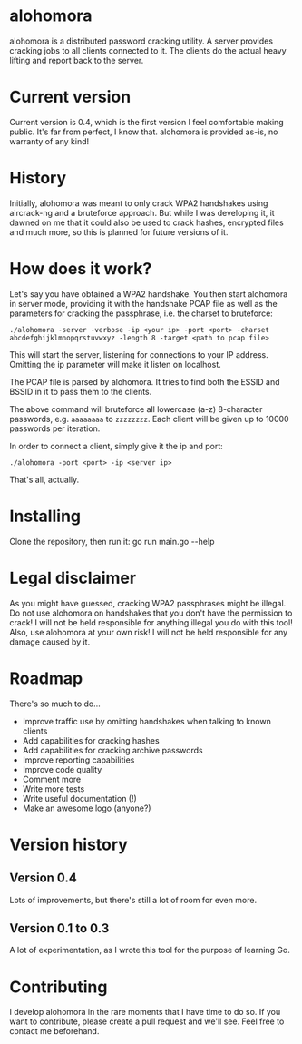 # alohomora
alohomora is a distributed password cracking utility. A server provides cracking jobs to all clients connected to it. The clients do the actual heavy lifting and report back to the server.

# Current version
Current version is 0.4, which is the first version I feel comfortable making public. It's far from perfect, I know that. alohomora is provided as-is, no warranty of any kind!

# History
Initially, alohomora was meant to only crack WPA2 handshakes using aircrack-ng and a bruteforce approach. But while I was developing it, it dawned on me that it could also be used to crack hashes, encrypted files and much more, so this is planned for future versions of it.

# How does it work?
Let's say you have obtained a WPA2 handshake. You then start alohomora in server mode, providing it with the handshake PCAP file as well as the parameters for cracking the passphrase, i.e. the charset to bruteforce:

    ./alohomora -server -verbose -ip <your ip> -port <port> -charset abcdefghijklmnopqrstuvwxyz -length 8 -target <path to pcap file>

This will start the server, listening for connections to your IP address. Omitting the ip parameter will make it listen on localhost. 

The PCAP file is parsed by alohomora. It tries to find both the ESSID and BSSID in it to pass them to the clients.

The above command will bruteforce all lowercase (a-z) 8-character passwords, e.g. `aaaaaaaa` to `zzzzzzzz`. Each client will be given up to 10000 passwords per iteration.

In order to connect a client, simply give it the ip and port:

    ./alohomora -port <port> -ip <server ip>

That's all, actually.

# Installing
Clone the repository, then run it:
    go run main.go --help

# Legal disclaimer
As you might have guessed, cracking WPA2 passphrases might be illegal. Do not use alohomora on handshakes that you don't have the permission to crack! I will not be held responsible for anything illegal you do with this tool!
Also, use alohomora at your own risk! I will not be held responsible for any damage caused by it.

# Roadmap

There's so much to do...

 * Improve traffic use by omitting handshakes when talking to known clients
 * Add capabilities for cracking hashes
 * Add capabilities for cracking archive passwords
 * Improve reporting capabilities
 * Improve code quality
 * Comment more
 * Write more tests
 * Write useful documentation (!)
 * Make an awesome logo (anyone?)

# Version history

## Version 0.4
Lots of improvements, but there's still a lot of room for even more.

## Version 0.1 to 0.3
A lot of experimentation, as I wrote this tool for the purpose of learning Go.

# Contributing
I develop alohomora in the rare moments that I have time to do so. If you want to contribute, please create a pull request and we'll see. Feel free to contact me beforehand.